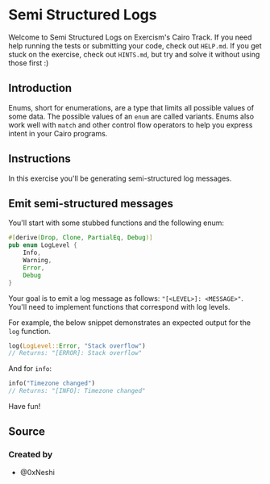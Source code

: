 # Semi Structured Logs

Welcome to Semi Structured Logs on Exercism's Cairo Track.
If you need help running the tests or submitting your code, check out `HELP.md`.
If you get stuck on the exercise, check out `HINTS.md`, but try and solve it without using those first :)

## Introduction

Enums, short for enumerations, are a type that limits all possible values of
some data. The possible values of an `enum` are called variants. Enums also
work well with `match` and other control flow operators to help you express
intent in your Cairo programs.

## Instructions

In this exercise you'll be generating semi-structured log messages.

## Emit semi-structured messages

You'll start with some stubbed functions and the following enum:

```rust
#[derive(Drop, Clone, PartialEq, Debug)]
pub enum LogLevel {
    Info,
    Warning,
    Error,
    Debug
}
```

Your goal is to emit a log message as follows: `"[<LEVEL>]: <MESSAGE>"`.
You'll need to implement functions that correspond with log levels.

For example, the below snippet demonstrates an expected output for the `log` function.

```rust
log(LogLevel::Error, "Stack overflow")
// Returns: "[ERROR]: Stack overflow"
```

And for `info`:

```rust
info("Timezone changed")
// Returns: "[INFO]: Timezone changed"
```

Have fun!

## Source

### Created by

- @0xNeshi
